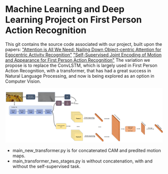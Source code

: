 # Machine Learning and Deep Learning Project on First Person Action Recognition

This git contains the source code associated with our project, built upon the papers:
["Attention is All We Need: Nailing Down Object-centric Attention for Egocentric Activity Recognition"](https://arxiv.org/pdf/1807.11794.pdf)
["Self-Supervised Joint Encoding of Motion and Appearance for First Person Action Recognition"](https://arxiv.org/pdf/2002.03982.pdf)
The variation we propose is to replace the ConvLSTM, which is largely used in First Person Action Recognition, with a transformer, that has had a great success in Natural Language Processing, and now is being explored as an option in Computer Vision.

![drawing](proposed_variation.png)


- main_new_transformer.py is for concatenated CAM and predited motion maps.
- main_transformer_two_stages.py is without concatenation, with and without the self-supervised task.



